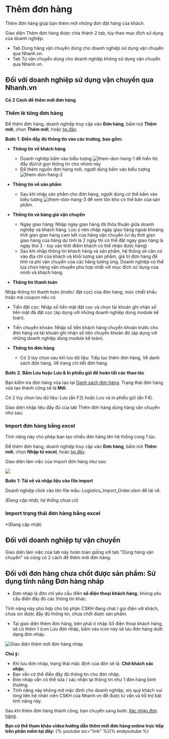 # Thêm đơn hàng
Thêm đơn hàng giúp bạn thêm mới những đơn đặt hàng của khách.

Giao diện Thêm đơn hàng được chia thành 2 tab, tùy theo mục đích sử dụng của doanh nghiệp.
- Tab Dùng hãng vận chuyển dùng cho doanh nghiệp sử dụng vận chuyển qua Nhanh.vn.
- Tab Tự vận chuyển dùng cho doanh nghiệp không sử dụng vận chuyển qua Nhanh.vn.


## Đối với doanh nghiệp sử dụng vận chuyển qua Nhanh.vn

**Có 2 Cách để thêm mới đơn hàng**

### Thêm lẻ từng đơn hàng 

Để thêm đơn hàng, doanh nghiệp truy cập vào **Đơn hàng**, bấm nút **Thêm mới**, chọn **Thêm mới**, hoặc [tại đây](link).

**Bước 1. Điền đầy đủ thông tin vào các trường, bao gồm:** 
- **Thông tin về khách hàng**
   - Doanh nghiệp bấm vào biểu tượng ![them-don-hang-1](https://raw.githubusercontent.com/nhanhapi/manual/master/docs/don-hang/img/them%20-don-hang-1.png?token=AQA6BMBOMTJXRFXKQKYHVY266GE62) để hiển thị đầy đủ/rút gọn thông tin cho nhóm này
   - Để thêm nguồn đơn hàng mới, người dùng bấm vào biểu tượng ![them-don-hang-2](https://raw.githubusercontent.com/nhanhapi/manual/master/docs/don-hang/img/them%20-don-hang-2.png?token=AQA6BMB33STNTN7B6AKUEO266GMNM)
- **Thông tin về sản phẩm**
  - Sau khi nhập sản phẩm cho đơn hàng, người dùng có thể bấm vào biểu tượng ![them-don-hang-3](https://raw.githubusercontent.com/nhanhapi/manual/master/docs/don-hang/img/them-don-hang-3.png?token=AQA6BMGPEEIWBPYFS52ZKSS66GMMK) để xem tồn kho có thể bán của sản phẩm.

- **Thông tin và bảng giá vận chuyển**
  - Ngày giao hàng: Nhập  ngày giao hàng đã thỏa thuận giữa doanh nghiệp và khách hàng. Lưu ý nên nhập  ngày giao hàng ngoài khoảng thời gian giao hàng cam kết của hãng vận chuyển (ví dụ thời gian giao hàng của hãng dự tính là 2 ngày thì có thể đặt ngày giao hàng là ngày thứ 3 - tùy vào thời điểm khách có thể nhận được hàng)
  - Sau khi nhập thông tin khách hàng và sản phẩm, hệ thống sẽ căn cứ vào địa chỉ của khách và khối lượng sản phẩm, giá trị đơn hàng để tính ra phí vận chuyển của các hãng tương ứng. Doanh nghiệp có thể lựa chọn hãng vận chuyển phù hợp nhất với mục đích sử dụng của mình và khách hàng.
  
- **Thông tin thanh toán**

Nhập thông tin thanh toán (trước/ đặt cọc) của đơn hàng, mức chiết khấu hoặc mã coupon nếu có.

  - Tiền đặt cọc: Nhập số tiền mặt đặt cọc và chọn tài khoản ghi nhận số tiền mặt đã đặt cọc (áp dụng với những doanh nghiệp dùng module kế toán).
  - Tiền chuyển khoản: Nhập số tiền khách hàng chuyển khoản trước cho đơn hàng và tài khoản ghi nhận số tiền chuyển khoản đó (áp dụng với những doanh nghiệp dùng module kế toán).

- **Thông tin đơn hàng**
  - Có 3 tùy chọn sau khi lưu dữ liệu: Tiếp tục thêm đơn hàng, Về danh sách đơn hàng, Về trang chi tiết đơn hàng.


**Bước 2. Bấm Lưu hoặc Lưu & In phiếu gửi để hoàn tất các thao tác**

Bạn kiểm tra đơn hàng vừa tạo tại [Danh sách đơn hàng](https://new.nhanh.vn/order/manage/index). Trạng thái đơn hàng vừa tạo thành công sẽ là **Mới**.

Có 2 tùy chọn lưu dữ liệu: Lưu (ấn F2) hoặc Lưu và in phiếu gửi (ấn F4).

Giao diện nhập liệu đầy đủ của tab Thêm đơn hàng dùng hãng vận chuyển như sau:

### Import đơn hàng bằng excel

Tính năng này cho phép bạn tạo nhiều đơn hàng lên hệ thống cùng 1 lúc.

Để thêm đơn hàng, doanh nghiệp truy cập vào **Đơn hàng**, bấm nút **Thêm mới**, chọn **Nhập từ excel**, hoặc [tại đây](link).

Giao diện làm việc của Import đơn hàng như sau:

![](link)

**Bước 1: Tải về và nhập liệu vào file import**

Doanh nghiệp click vào tên file mẫu: Logistics_Import_Order.xlsm để tải về.

*(Đang cập nhật, hệ thống chưa có)*

### Import trạng thái đơn hàng bằng excel

*(Đang cập nhật)

## Đối với doanh nghiệp tự vận chuyển

Giao diện làm việc của tab này hoàn toàn giống với tab "Dùng hãng vận chuyển" và cũng có 2 cách để thêm mới đơn hàng.

## Đối với đơn hàng chưa chốt được sản phẩm: Sử dụng tính năng Đơn hàng nháp

- Đơn nháp là đơn chỉ yêu cầu điền **số điện thoại khách hàng**, không yêu cầu điền đầy đủ các thông tin khác.

Tính năng này phù hợp cho bộ phận CSKH đang chat / gọi điện với khách, chưa xin được đầy đủ thông tin, chưa chốt được sản phẩm.

- Tại giao diện thêm đơn hàng, bên phải ô nhập Số điện thoại khách hàng, sẽ có thêm 1 icon Lưu đơn nháp, bấm vào icon này sẽ lưu đơn hàng dưới dạng đơn nháp.

![Giao diện thêm mới đơn hàng nháp](https://raw.githubusercontent.com/nhanhapi/manual/master/docs/don-hang/img/them-don-hang-5.png)

**Chú ý:**
- Khi lưu đơn nháp, trạng thái mặc định của đơn sẽ là: **Chờ khách xác nhận**.
- Bạn vẫn có thể điền đầy đủ thông tin cho đơn nháp.
- Đơn nháp vẫn có thể sửa / xác nhận lại thông tin như 1 đơn hàng bình thường.
- Tính năng này không mở mặc định cho doanh nghiệp, xin quý khách vui lòng liên hệ nhân viên CSKH của Nhanh.vn để được tư vấn và hỗ trợ bật tính năng này.

Sau khi thêm đơn hàng thành công, bạn chuyển sang bước [Xác nhận đơn hàng](https://manual.nhanh.vn/don-hang/quy-trinh-xu-ly-don-hang/xac-nhan-don-hang).

**Bạn có thể tham khảo video hướng dẫn thêm mới đơn hàng online trực tiếp trên phần mềm tại đây:**
{% youtube src="link" %}{% endyoutube %}
